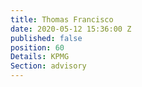 ```yaml
---
title: Thomas Francisco
date: 2020-05-12 15:36:00 Z
published: false
position: 60
Details: KPMG
Section: advisory
---
```


